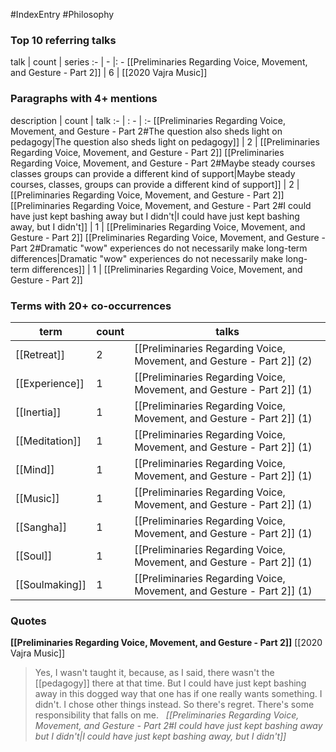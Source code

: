 #IndexEntry #Philosophy

### Top 10 referring talks
talk | count | series
:- | - |: -
[[Preliminaries Regarding Voice, Movement, and Gesture - Part 2]] | 6 | [[2020 Vajra Music]]

### Paragraphs with 4+ mentions
description | count | talk
:- | : - | :-
[[Preliminaries Regarding Voice, Movement, and Gesture - Part 2#The question also sheds light on pedagogy\|The question also sheds light on pedagogy]] | 2 | [[Preliminaries Regarding Voice, Movement, and Gesture - Part 2]]
[[Preliminaries Regarding Voice, Movement, and Gesture - Part 2#Maybe steady courses classes groups can provide a different kind of support\|Maybe steady courses, classes, groups can provide a different kind of support]] | 2 | [[Preliminaries Regarding Voice, Movement, and Gesture - Part 2]]
[[Preliminaries Regarding Voice, Movement, and Gesture - Part 2#I could have just kept bashing away but I didn't\|I could have just kept bashing away, but I didn't]] | 1 | [[Preliminaries Regarding Voice, Movement, and Gesture - Part 2]]
[[Preliminaries Regarding Voice, Movement, and Gesture - Part 2#Dramatic "wow" experiences do not necessarily make long-term differences\|Dramatic "wow" experiences do not necessarily make long-term differences]] | 1 | [[Preliminaries Regarding Voice, Movement, and Gesture - Part 2]]

### Terms with 20+ co-occurrences
term | count | talks
-|-|-
[[Retreat]] | 2 | <span class="counts">[[Preliminaries Regarding Voice, Movement, and Gesture - Part 2]] (2)</span> 
[[Experience]] | 1 | <span class="counts">[[Preliminaries Regarding Voice, Movement, and Gesture - Part 2]] (1)</span> 
[[Inertia]] | 1 | <span class="counts">[[Preliminaries Regarding Voice, Movement, and Gesture - Part 2]] (1)</span> 
[[Meditation]] | 1 | <span class="counts">[[Preliminaries Regarding Voice, Movement, and Gesture - Part 2]] (1)</span> 
[[Mind]] | 1 | <span class="counts">[[Preliminaries Regarding Voice, Movement, and Gesture - Part 2]] (1)</span> 
[[Music]] | 1 | <span class="counts">[[Preliminaries Regarding Voice, Movement, and Gesture - Part 2]] (1)</span> 
[[Sangha]] | 1 | <span class="counts">[[Preliminaries Regarding Voice, Movement, and Gesture - Part 2]] (1)</span> 
[[Soul]] | 1 | <span class="counts">[[Preliminaries Regarding Voice, Movement, and Gesture - Part 2]] (1)</span> 
[[Soulmaking]] | 1 | <span class="counts">[[Preliminaries Regarding Voice, Movement, and Gesture - Part 2]] (1)</span> 

### Quotes
**[[Preliminaries Regarding Voice, Movement, and Gesture - Part 2]]**
<span class="counts">[[2020 Vajra Music]]</span>
> Yes, I wasn't taught it, because, as I said, there wasn't the [[pedagogy]] there at that time. But I could have just kept bashing away in this dogged way that one has if one really wants something. I didn't. I chose other things instead. So there's regret. There's some responsibility that falls on me. &nbsp;&nbsp;<span class="counts">_[[Preliminaries Regarding Voice, Movement, and Gesture - Part 2#I could have just kept bashing away but I didn't|I could have just kept bashing away, but I didn't]]_</span>


